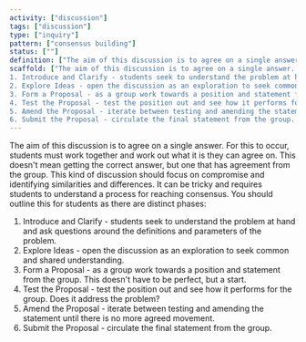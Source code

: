 ```yaml
---
activity: ["discussion"]
tags: ["discussion"]
type: ["inquiry"]
pattern: ["consensus building"]
status: [""]
definition: ["The aim of this discussion is to agree on a single answer. Students must work together and work out what it is they can agree on. "]
scaffold: ["The aim of this discussion is to agree on a single answer. For this to occur, students must work together and work out what it is they can agree on. This doesn't mean getting the correct answer, but one that has agreement from the group. This kind of discussion should focus on compromise and identifying similarities and differences. It can be tricky and requires students to understand a process for reaching consensus. You should outline this for students as there are distinct phases:
1. Introduce and Clarify - students seek to understand the problem at hand and ask questions around the definitions and parameters of the problem.
2. Explore Ideas - open the discussion as an exploration to seek common and shared understanding.
3. Form a Proposal - as a group work towards a position and statement from the group. This doesn't have to be perfect, but a start.
4. Test the Proposal - test the position out and see how it performs for the group. Does it address the problem?
5. Amend the Proposal - iterate between testing and amending the statement until there is no more agreed movement.
6. Submit the Proposal - circulate the final statement from the group. "]
---
```


The aim of this discussion is to agree on a single answer. For this to occur, students must work together and work out what it is they can agree on. This doesn't mean getting the correct answer, but one that has agreement from the group. This kind of discussion should focus on compromise and identifying similarities and differences. It can be tricky and requires students to understand a process for reaching consensus. You should outline this for students as there are distinct phases:

1. Introduce and Clarify - students seek to understand the problem at hand and ask questions around the definitions and parameters of the problem.
2. Explore Ideas - open the discussion as an exploration to seek common and shared understanding.
3. Form a Proposal - as a group work towards a position and statement from the group. This doesn't have to be perfect, but a start.
4. Test the Proposal - test the position out and see how it performs for the group. Does it address the problem?
5. Amend the Proposal - iterate between testing and amending the statement until there is no more agreed movement.
6. Submit the Proposal - circulate the final statement from the group.
